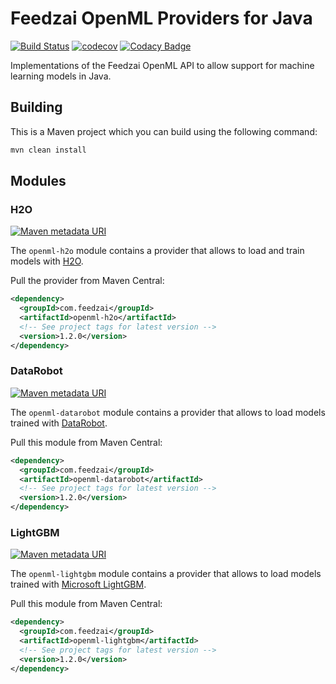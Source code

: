 # Feedzai OpenML Providers for Java
[![Build Status](https://travis-ci.com/feedzai/feedzai-openml-java.svg?branch=hf-1.2.X)](https://travis-ci.com/feedzai/feedzai-openml-java)
[![codecov](https://codecov.io/gh/feedzai/feedzai-openml-java/branch/hf-1.2.X/graph/badge.svg)](https://codecov.io/gh/feedzai/feedzai-openml-java)
[![Codacy Badge](https://api.codacy.com/project/badge/Grade/4d92197f37ab4811b81f34bd4847fee6?branch=hf-1.2.X)](https://www.codacy.com/app/feedzai/feedzai-openml-java?utm_source=github.com&amp;utm_medium=referral&amp;utm_content=feedzai/feedzai-openml-java&amp;utm_campaign=Badge_Grade)

Implementations of the Feedzai OpenML API to allow support for machine
learning models in Java. 


## Building
This is a Maven project which you can build using the following command:
```bash
mvn clean install
```

## Modules

### H2O
[![Maven metadata URI](https://img.shields.io/maven-metadata/v/http/central.maven.org/maven2/com/feedzai/openml-h2o/maven-metadata.xml.svg)](https://mvnrepository.com/artifact/com.feedzai/openml-h2o)

The `openml-h2o` module contains a provider that allows to load and train models with [H2O](https://www.h2o.ai/).

Pull the provider from Maven Central:
```xml
<dependency>
  <groupId>com.feedzai</groupId>
  <artifactId>openml-h2o</artifactId>
  <!-- See project tags for latest version -->
  <version>1.2.0</version>
</dependency>
```

### DataRobot
[![Maven metadata URI](https://img.shields.io/maven-metadata/v/http/central.maven.org/maven2/com/feedzai/openml-datarobot/maven-metadata.xml.svg)](https://mvnrepository.com/artifact/com.feedzai/openml-datarobot)

The `openml-datarobot` module contains a provider that allows to load models trained with [DataRobot](https://www.datarobot.com/).

Pull this module from Maven Central:
```xml
<dependency>
  <groupId>com.feedzai</groupId>
  <artifactId>openml-datarobot</artifactId>
  <!-- See project tags for latest version -->
  <version>1.2.0</version>
</dependency>
```

### LightGBM
[![Maven metadata URI](https://img.shields.io/maven-metadata/v/http/central.maven.org/maven2/com/feedzai/openml-lightgbm/maven-metadata.xml.svg)](https://mvnrepository.com/artifact/com.feedzai/openml-lightgbm)

The `openml-lightgbm` module contains a provider that allows to load models trained with [Microsoft LightGBM](https://github.com/microsoft/LightGBM).

Pull this module from Maven Central:
```xml
<dependency>
  <groupId>com.feedzai</groupId>
  <artifactId>openml-lightgbm</artifactId>
  <!-- See project tags for latest version -->
  <version>1.2.0</version>
</dependency>
```
